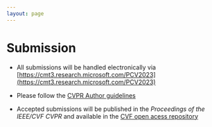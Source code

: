 ```yaml
---
layout: page  
---
```


# Submission

* All submissions will be handled electronically via [https://cmt3.research.microsoft.com/PCV2023](https://cmt3.research.microsoft.com/PCV2023)

* Please follow the [CVPR Author guidelines](https://cvpr.thecvf.com/Conferences/2023/AuthorGuidelines) 

* Accepted submissions will be published in the *Proceedings of the IEEE/CVF CVPR* and available in the [CVF open acess repository](https://openaccess.thecvf.com/)
